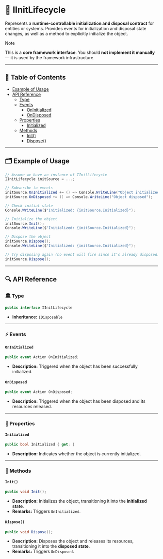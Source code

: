 # 🧩 IInitLifecycle

Represents a **runtime-controllable initialization and disposal contract** for entities or systems.
Provides events for initialization and disposal state changes, as well as a method to explicitly initialize the
object.

> [!NOTE]
> This is a **core framework interface**. You should **not implement it manually** — it is used by the
> framework infrastructure.

---

## 📑 Table of Contents

<ul>
  <li><a href="#-example-of-usage">Example of Usage</a></li>
  <li>
    <a href="#-api-reference">API Reference</a>
    <ul>
      <li><a href="#-type">Type</a></li>
      <li>
        <a href="#-events">Events</a>
        <ul>
          <li><a href="#oninitialized">OnInitialized</a></li>
          <li><a href="#ondisposed">OnDisposed</a></li>
        </ul>
      </li>
      <li>
        <a href="#-properties">Properties</a>
        <ul>
          <li><a href="#initialized">Initialized</a></li>
        </ul>
      </li>
      <li>
        <a href="#-methods">Methods</a>
        <ul>
          <li><a href="#init">Init()</a></li>
          <li><a href="#dispose">Dispose()</a></li>
        </ul>
      </li>
    </ul>
  </li>
</ul>


---

## 🗂 Example of Usage

```csharp
// Assume we have an instance of IInitLifecycle
IInitLifecycle initSource = ...;

// Subscribe to events
initSource.OnInitialized += () => Console.WriteLine("Object initialized");
initSource.OnDisposed += () => Console.WriteLine("Object disposed");

// Check initial state
Console.WriteLine($"Initialized: {initSource.Initialized}");

// Initialize the object
initSource.Init();
Console.WriteLine($"Initialized: {initSource.Initialized}");

// Dispose the object
initSource.Dispose();
Console.WriteLine($"Initialized: {initSource.Initialized}");

// Try disposing again (no event will fire since it's already disposed)
initSource.Dispose();
```

---

## 🔍 API Reference

### 🏛️ Type <div id="-type"></div>

```csharp
public interface IInitLifecycle
```

- **Inheritance:** `IDisposable`

---

### ⚡ Events

#### `OnInitialized`

```csharp
public event Action OnInitialized;
```

- **Description:** Triggered when the object has been successfully initialized.

#### `OnDisposed`

```csharp
public event Action OnDisposed;
```

- **Description:** Triggered when the object has been disposed and its resources released.

---

### 🔑 Properties

#### `Initialized`

```csharp
public bool Initialized { get; }
```

- **Description:** Indicates whether the object is currently initialized.

---

### 🏹 Methods

#### `Init()`

```csharp
public void Init();
```

- **Description:** Initializes the object, transitioning it into the **initialized state**.
- **Remarks:** Triggers `OnInitialized`.

#### `Dispose()`

```csharp
public void Dispose();
```

- **Description:** Disposes the object and releases its resources, transitioning it into the **disposed state**.
- **Remarks:** Triggers `OnDisposed`.
